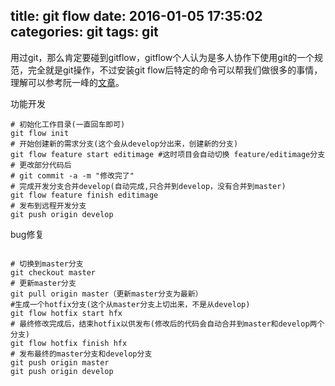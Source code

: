 title: git flow
date: 2016-01-05 17:35:02
categories: git
tags: git
---
用过git，那么肯定要碰到gitflow，gitflow个人认为是多人协作下使用git的一个规范，完全就是git操作，不过安装git flow后特定的命令可以帮我们做很多的事情，理解可以参考阮一峰的[文章](http://www.ruanyifeng.com/blog/2012/07/git.html)。  

功能开发
```
# 初始化工作目录(一直回车即可)
git flow init 
# 开始创建新的需求分支(这个会从develop分出来，创建新的分支)
git flow feature start editimage #这时项目会自动切换 feature/editimage分支
# 更改部分代码后
# git commit -a -m "修改完了"
# 完成开发分支合并develop(自动完成,只合并到develop，没有合并到master)
git flow feature finish editimage
# 发布到远程开发分支
git push origin develop
```
<!--more-->
bug修复
```
    
# 切换到master分支
git checkout master
# 更新master分支
git pull origin master（更新master分支为最新） 
#生成一个hotfix分支(这个从master分支上切出来，不是从develop)
git flow hotfix start hfx     
# 最终修改完成后，结束hotfix以供发布(修改后的代码会自动合并到master和develop两个分支)
git flow hotfix finish hfx
﻿# 发布最终的master分支和develop分支
git push origin master
git push origin develop
```